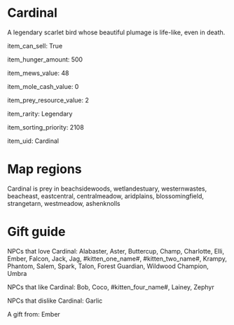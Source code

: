 # Cardinal

A legendary scarlet bird whose beautiful plumage is life-like, even in death.

item_can_sell: True

item_hunger_amount: 500

item_mews_value: 48

item_mole_cash_value: 0

item_prey_resource_value: 2

item_rarity: Legendary

item_sorting_priority: 2108

item_uid: Cardinal

# Map regions

Cardinal is prey in beachsidewoods, wetlandestuary, westernwastes, beacheast, eastcentral, centralmeadow, aridplains, blossomingfield, strangetarn, westmeadow, ashenknolls

# Gift guide

NPCs that love Cardinal: Alabaster, Aster, Buttercup, Champ, Charlotte, Elli, Ember, Falcon, Jack, Jag, #kitten_one_name#, #kitten_two_name#, Krampy, Phantom, Salem, Spark, Talon, Forest Guardian, Wildwood Champion, Umbra

NPCs that like Cardinal: Bob, Coco, #kitten_four_name#, Lainey, Zephyr

NPCs that dislike Cardinal: Garlic

A gift from: Ember
